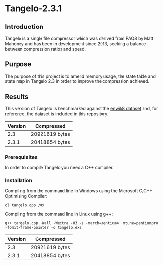 # Tangelo-2.3.1

## Introduction

Tangelo is a single file compressor which was derived from PAQ8 by Matt Mahoney and has been in development since 2013, seeking a balance between compression ratios and speed.

## Purpose

The purpose of this project is to amend memory usage, the state table and state map in Tangelo 2.3 in order to improve the compression achieved.


## Results

This version of Tangelo is benchmarked against the [enwik8 dataset](https://cs.fit.edu/~mmahoney/compression/textdata.html) and, for reference, the dataset is included in this repository.

Version  | Compressed |
| ------------- | ------------- |
| 2.3  | 20921619 bytes  |
| 2.3.1  | 20418854 bytes  |


### Prerequisites

In order to compile Tangelo you need a C++ compiler.


### Installation

Compiling from the command line in Windows using the Microsoft C/C++ Optimizing Compiler:

`cl tangelo.cpp /Ox`

Compiling from the command line in Linux using g++:

`g++ tangelo.cpp -Wall -Wextra -O3 -s -march=pentium4 -mtune=pentiumpro -fomit-frame-pointer -o tangelo.exe`

Version  | Compressed |
| ------------- | ------------- |
| 2.3  | 20921619 bytes  |
| 2.3.1  | 20418854 bytes  |
